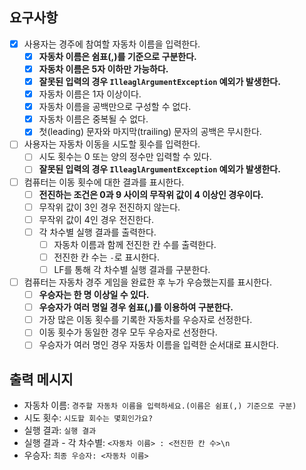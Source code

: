 ## 요구사항

- [x] 사용자는 경주에 참여할 자동차 이름을 입력한다.
    - [x] **자동차 이름은 쉼표(,)를 기준으로 구분한다.**
    - [x] **자동차 이름은 5자 이하만 가능하다.**
    - [x] **잘못된 입력의 경우 `IlleaglArgumentException` 예외가 발생한다.**
    - [x] 자동차 이름은 1자 이상이다.
    - [x] 자동차 이름을 공백만으로 구성할 수 없다.
    - [x] 자동차 이름은 중복될 수 없다.
    - [x] 첫(leading) 문자와 마지막(trailing) 문자의 공백은 무시한다.
- [ ] 사용자는 자동차 이동을 시도할 횟수를 입력한다.
    - [ ] 시도 횟수는 0 또는 양의 정수만 입력할 수 있다.
    - [ ] **잘못된 입력의 경우 `IlleaglArgumentException` 예외가 발생한다.**
- [ ] 컴퓨터는 이동 횟수에 대한 결과를 표시한다.
    - [ ] **전진하는 조건은 0과 9 사이의 무작위 값이 4 이상인 경우이다.**
    - [ ] 무작위 값이 3인 경우 전진하지 않는다.
    - [ ] 무작위 값이 4인 경우 전진한다.
    - [ ] 각 차수별 실행 결과를 출력한다.
        - [ ] 자동차 이름과 함께 전진한 칸 수를 출력한다.
        - [ ] 전진한 칸 수는 `-`로 표시한다.
        - [ ] LF를 통해 각 차수별 실행 결과를 구분한다.
- [ ] 컴퓨터는 자동차 경주 게임을 완료한 후 누가 우승했는지를 표시한다.
    - [ ] **우승자는 한 명 이상일 수 있다.**
    - [ ] **우승자가 여러 명일 경우 쉼표(,)를 이용하여 구분한다.**
    - [ ] 가장 많은 이동 횟수를 기록한 자동차를 우승자로 선정한다.
    - [ ] 이동 횟수가 동일한 경우 모두 우승자로 선정한다.
    - [ ] 우승자가 여러 명인 경우 자동차 이름을 입력한 순서대로 표시한다.

## 출력 메시지

- 자동차 이름: `경주할 자동차 이름을 입력하세요.(이름은 쉼표(,) 기준으로 구분)`
- 시도 횟수: `시도할 회수는 몇회인가요?`
- 실행 결과: `실행 결과`
- 실행 결과 - 각 차수별: `<자동차 이름> : <전진한 칸 수>\n`
- 우승자: `최종 우승자: <자동차 이름>`